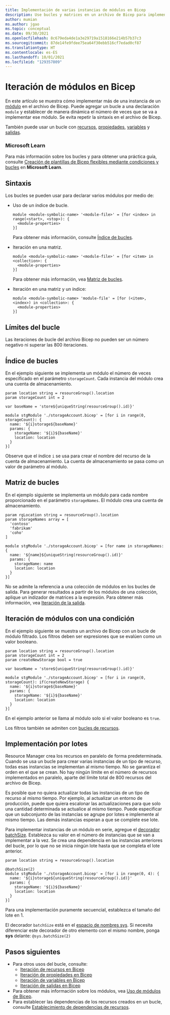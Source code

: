 ```yaml
---
title: Implementación de varias instancias de módulos en Bicep
description: Use bucles y matrices en un archivo de Bicep para implementar varias instancias de módulos.
author: mumian
ms.author: jgao
ms.topic: conceptual
ms.date: 09/30/2021
ms.openlocfilehash: 8c679eda4de1a3e29719a1518166e214b57b37c3
ms.sourcegitcommit: 87de14fe9fdee75ea64f30ebb516cf7edad0cf87
ms.translationtype: HT
ms.contentlocale: es-ES
ms.lasthandoff: 10/01/2021
ms.locfileid: "129357809"
---
```

# <a name="module-iteration-in-bicep"></a>Iteración de módulos en Bicep

En este artículo se muestra cómo implementar más de una instancia de un [módulo](modules.md) en el archivo de Bicep. Puede agregar un bucle a una declaración `module` y establecer de manera dinámica el número de veces que se va a implementar ese módulo. Se evita repetir la sintaxis en el archivo de Bicep.

También puede usar un bucle con [recursos](loop-resources.md), [propiedades](loop-properties.md), [variables](loop-variables.md) y [salidas](loop-outputs.md).

### <a name="microsoft-learn"></a>Microsoft Learn

Para más información sobre los bucles y para obtener una práctica guía, consulte [Creación de plantillas de Bicep flexibles mediante condiciones y bucles](/learn/modules/build-flexible-bicep-templates-conditions-loops/) en **Microsoft Learn**.

## <a name="syntax"></a>Sintaxis

Los bucles se pueden usar para declarar varios módulos por medio de:

- Uso de un índice de bucle.

  ```bicep
  module <module-symbolic-name> '<module-file>' = [for <index> in range(<start>, <stop>): {
    <module-properties>
  }]
  ```

  Para obtener más información, consulte [Índice de bucles](#loop-index).

- Iteración en una matriz.

  ```bicep
  module <module-symbolic-name> '<module-file>' = [for <item> in <collection>: {
    <module-properties>
  }]
  ```

  Para obtener más información, vea [Matriz de bucles](#loop-array).

- Iteración en una matriz y un índice:

  ```bicep
  module <module-symbolic-name> 'module-file' = [for (<item>, <index>) in <collection>: {
    <module-properties>
  }]
  ```

## <a name="loop-limits"></a>Límites del bucle

Las iteraciones de bucle del archivo Bicep no pueden ser un número negativo ni superar las 800 iteraciones.

## <a name="loop-index"></a>Índice de bucles

En el ejemplo siguiente se implementa un módulo el número de veces especificado en el parámetro `storageCount`. Cada instancia del módulo crea una cuenta de almacenamiento.

```bicep
param location string = resourceGroup().location
param storageCount int = 2

var baseName = 'store${uniqueString(resourceGroup().id)}'

module stgModule './storageAccount.bicep' = [for i in range(0, storageCount): {
  name: '${i}storage${baseName}'
  params: {
    storageName: '${i}${baseName}'
    location: location
  }
}]
```

Observe que el índice `i` se usa para crear el nombre del recurso de la cuenta de almacenamiento. La cuenta de almacenamiento se pasa como un valor de parámetro al módulo.

## <a name="loop-array"></a>Matriz de bucles

En el ejemplo siguiente se implementa un módulo para cada nombre proporcionado en el parámetro `storageNames`. El módulo crea una cuenta de almacenamiento.

```bicep
param rgLocation string = resourceGroup().location
param storageNames array = [
  'contoso'
  'fabrikam'
  'coho'
]

module stgModule './storageAccount.bicep' = [for name in storageNames: {
  name: '${name}${uniqueString(resourceGroup().id)}'
  params: {
    storageName: name
    location: location
  }
}]

```

No se admite la referencia a una colección de módulos en los bucles de salida. Para generar resultados a partir de los módulos de una colección, aplique un indizador de matrices a la expresión. Para obtener más información, vea [Iteración de la salida](loop-outputs.md).

## <a name="module-iteration-with-condition"></a>Iteración de módulos con una condición

En el ejemplo siguiente se muestra un archivo de Bicep con un bucle de módulo filtrado. Los filtros deben ser expresiones que se evalúen como un valor booleano.

```bicep
param location string = resourceGroup().location
param storageCount int = 2
param createNewStorage bool = true

var baseName = 'store${uniqueString(resourceGroup().id)}'

module stgModule './storageAccount.bicep' = [for i in range(0, storageCount): if(createNewStorage) {
  name: '${i}storage${baseName}'
  params: {
    storageName: '${i}${baseName}'
    location: location
  }
}]
```

En el ejemplo anterior se llama al módulo solo si el valor booleano es `true`.

Los filtros también se admiten con [bucles de recursos](loop-resources.md).

## <a name="deploy-in-batches"></a>Implementación por lotes

Resource Manager crea los recursos en paralelo de forma predeterminada. Cuando se usa un bucle para crear varias instancias de un tipo de recurso, todas esas instancias se implementan al mismo tiempo. No se garantiza el orden en el que se crean. No hay ningún límite en el número de recursos implementados en paralelo, aparte del límite total de 800 recursos del archivo de Bicep.

Es posible que no quiera actualizar todas las instancias de un tipo de recurso al mismo tiempo. Por ejemplo, al actualizar un entorno de producción, puede que quiera escalonar las actualizaciones para que solo una cantidad determinada se actualice al mismo tiempo. Puede especificar que un subconjunto de las instancias se agrupe por lotes e implemente al mismo tiempo. Las demás instancias esperan a que se complete ese lote.

Para implementar instancias de un módulo en serie, agregue el [decorador batchSize](./file.md#resource-and-module-decorators). Establezca su valor en el número de instancias que se van a implementar a la vez. Se crea una dependencia en las instancias anteriores del bucle, por lo que no se inicia ningún lote hasta que se completa el lote anterior.

```bicep
param location string = resourceGroup().location

@batchSize(2)
module stgModule './storageAccount.bicep' = [for i in range(0, 4): {
  name: '${i}storage${uniqueString(resourceGroup().id)}'
  params: {
    storageName: '${i}${baseName}'
    location: location
  }
}]
```

Para una implementación puramente secuencial, establezca el tamaño del lote en 1.

El decorador `batchSize` está en el [espacio de nombres sys](bicep-functions.md#namespaces-for-functions). Si necesita diferenciar este decorador de otro elemento con el mismo nombre, ponga **sys** delante: `@sys.batchSize(2)`

## <a name="next-steps"></a>Pasos siguientes

- Para otros usos del bucle, consulte:
  - [Iteración de recursos en Bicep](loop-resources.md)
  - [Iteración de propiedades en Bicep](loop-properties.md)
  - [Iteración de variables en Bicep](loop-variables.md)
  - [Iteración de salidas en Bicep](loop-outputs.md)
- Para obtener más información sobre los módulos, vea [Uso de módulos de Bicep](modules.md).
- Para establecer las dependencias de los recursos creados en un bucle, consulte [Establecimiento de dependencias de recursos](./resource-declaration.md#set-resource-dependencies).
